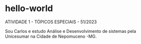 # hello-world
ATIVIDADE 1 - TÓPICOS ESPECIAIS - 51/2023

Sou Carlos e estudo Análise e Desenvolvimento de sistemas pela Unicesumar na Cidade de Nepomuceno -MG.
